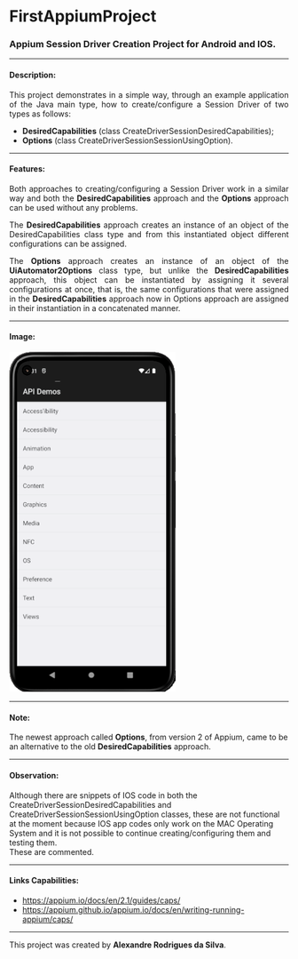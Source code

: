 # FirstAppiumProject
### Appium Session Driver Creation Project for Android and IOS.

<hr>

#### Description: 
<p style="text-align: justify;">This project demonstrates in a simple way, through an example application of the Java main type, how to create/configure a Session Driver of two types as follows:</p>

- **DesiredCapabilities** (class CreateDriverSessionDesiredCapabilities);
- **Options** (class CreateDriverSessionSessionUsingOption).

<hr>

#### Features:
<p style="text-align: justify;">Both approaches to creating/configuring a Session Driver work in a similar way and both the <b>DesiredCapabilities</b> approach and the <b>Options</b> approach can be used without any problems.</p>
<p style="text-align: justify;">The <b>DesiredCapabilities</b> approach creates an instance of an object of the DesiredCapabilities class type and from this instantiated object different configurations can be assigned.</p>
<p style="text-align: justify;">The <b>Options</b> approach creates an instance of an object of the <b>UiAutomator2Options</b> class type, but unlike the <b>DesiredCapabilities</b> approach, this object can be instantiated by assigning it 
several configurations at once, that is, the same configurations that were assigned in the <b>DesiredCapabilities</b> approach now in Options approach are assigned in their instantiation in a concatenated manner.</p>

<hr>

#### Image:
![img.png](img.png)

<hr>

#### Note:
The newest approach called **Options**, from version 2 of Appium, came to be an alternative to the old **DesiredCapabilities** approach.

<hr>

#### Observation:
Although there are snippets of IOS code in both the CreateDriverSessionDesiredCapabilities and CreateDriverSessionSessionUsingOption classes, these are not functional at the moment because IOS app codes only 
work on the MAC Operating System and it is not possible to continue creating/configuring them and testing them.<br>
These are commented.

<hr>

#### Links Capabilities:
- https://appium.io/docs/en/2.1/guides/caps/ <br>
- https://appium.github.io/appium.io/docs/en/writing-running-appium/caps/

<hr>

This project was created by **Alexandre Rodrigues da Silva**.